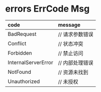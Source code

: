 
# errors ErrCode Msg

| code | message |
|:----|:----|
| BadRequest | // 请求参数错误 |
| Conflict | // 状态冲突 |
| Forbidden | // 禁止访问 |
| InternalServerError | // 内部处理错误 |
| NotFound | // 资源未找到 |
| Unauthorized | // 未授权 |
